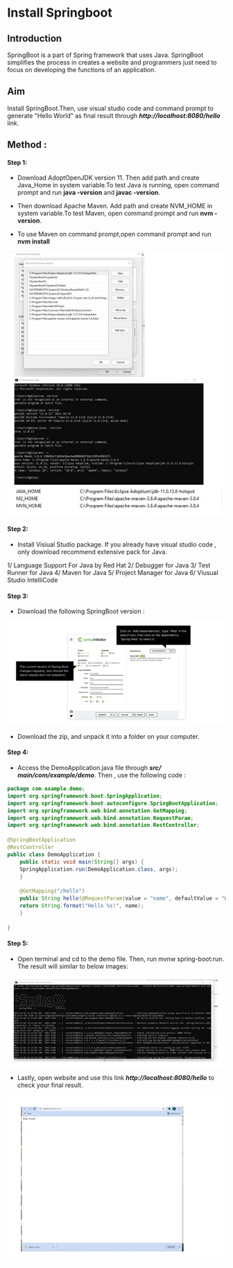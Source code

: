 # Install Springboot 

## Introduction 

SpringBoot is a part of Spring framework that uses Java. SpringBoot simplifies the process in creates a website and programmers just need to focus on developing the functions of an application. 

## Aim  
Install SpringBoot.Then, use visual studio code and command prompt to generate "Hello World" as final result through  ***http://localhost:8080/hello*** link. 

## Method : 

#### Step 1:
+ Download AdoptOpenJDK version 11. Then add path and create Java_Home in system variable.To test Java is running, open command prompt and run **java -version** and **javac -version**.

+ Then download Apache Maven. Add path and create NVM_HOME in system variable.To test Maven, open command prompt and run **nvm -version**. 

+ To use Maven on command prompt,open command prompt and  run **nvm install** 

![This is my image](image/image_1.jpg)

#### Step 2:
+ Install Visiual Studio package. If you already have visual studio code , only download recommend extensive pack for Java. 

1/ Language Support For Java by Red Hat 
2/ Debugger for Java 
3/ Test Runner for Java 
4/ Maven for Java 
5/ Project Manager for Java 
6/ Viusual Studio IntelliCode

#### Step 3: 

+ Download the following SpringBoot version :

![This is my image](image/image_2.jpg)

+ Download the zip, and unpack it into a folder on your computer.

#### Step 4:

+ Access the DemoApplication.java file through ***src/ main/com/example/demo***. Then , use the following code :

```java
package com.example.demo;
import org.springframework.boot.SpringApplication;
import org.springframework.boot.autoconfigure.SpringBootApplication;
import org.springframework.web.bind.annotation.GetMapping;
import org.springframework.web.bind.annotation.RequestParam;
import org.springframework.web.bind.annotation.RestController;

@SpringBootApplication
@RestController
public class DemoApplication {
    public static void main(String[] args) {
    SpringApplication.run(DemoApplication.class, args);
    }
                  
    @GetMapping("/hello")
    public String hello(@RequestParam(value = "name", defaultValue = "World") String name) {
    return String.format("Hello %s!", name);
    }
                
}
```
#### Step 5:

+ Open terminal and cd to the demo file. Then, run mvnw spring-boot:run. The result will similar to below images: 

![This is my image](image/image_4.jpg)


+ Lastly, open website and use this link ***http://localhost:8080/hello*** to check your final result. 

![This is my image](image/image_3.jpg)
